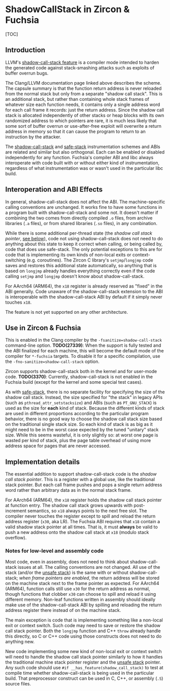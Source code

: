 # ShadowCallStack in Zircon & Fuchsia

[TOC]

## Introduction

LLVM's [shadow-call-stack feature][shadow-call-stack] is a compiler mode
intended to harden the generated code against stack-smashing attacks such as
exploits of buffer overrun bugs.

The Clang/LLVM documentation page linked above describes the scheme.  The
capsule summary is that the function return address is never reloaded from the
normal stack but only from a separate "shadow call stack".  This is an
additional stack, but rather than containing whole stack frames of whatever
size each function needs, it contains only a single address word for each call
frame it records: just the return address.  Since the shadow call stack is
allocated independently of other stacks or heap blocks with its own randomized
address to which pointers are rare, it is much less likely that some sort of
buffer overrun or use-after-free exploit will overwrite a return address in
memory so that it can cause the program to return to an instruction by the
attacker.

The [shadow-call-stack] and [safe-stack] instrumentation schemes and ABIs are
related and similar but also orthogonal.  Each can be enabled or disabled
independently for any function.  Fuchsia's compiler ABI and libc always
interoperate with code built with or without either kind of instrumentation,
regardless of what instrumentation was or wasn't used in the particular libc
build.

[shadow-call-stack]: https://clang.llvm.org/docs/ShadowCallStack.html
[safe-stack]: safestack.md

## Interoperation and ABI Effects

In general, shadow-call-stack does not affect the ABI.  The machine-specific
calling conventions are unchanged.  It works fine to have some functions in a
program built with shadow-call-stack and some not.  It doesn't matter if
combining the two comes from directly compiled `.o` files, from archive
libraries (`.a` files), or from shared libraries (`.so` files), in any
combination.

While there is some additional per-thread state (the *shadow call stack
pointer*, [see below](#implementation-details)), code not using
shadow-call-stack does not need to do anything about this state to keep it
correct when calling, or being called by, code that does use safe-stack.  The
only potential exceptions to this are for code that is implementing its own
kinds of non-local exits or context-switching (e.g. coroutines).  The Zircon C
library's `setjmp`/`longjmp` code saves and restores this additional state
automatically, so anything that is based on `longjmp` already handles everything
correctly even if the code calling `setjmp` and `longjmp` doesn't know about
shadow-call-stack.

For AArch64 (ARM64), the `x18` register is already reserved as "fixed" in the
ABI generally.  Code unaware of the shadow-call-stack extension to the ABI is
interoperable with the shadow-call-stack ABI by default if it simply never
touches `x18`.

The feature is not yet supported on any other architecture.

## Use in Zircon & Fuchsia

This is enabled in the Clang compiler by the `-fsanitize=shadow-call-stack`
command-line option.  **TODO(27339)**: When the support is fully tested and
the ABI finalized for each machine, this will become the default mode of the
compiler for `*-fuchsia` targets.  To disable it for a specific compilation,
use the `-fno-sanitize=shadow-call-stack` option.

Zircon supports shadow-call-stack both in the kernel and for user-mode code.
**TODO(3370)**: Currently, shadow-call-stack is not enabled in the Fuchsia
build (except for the kernel and some special test cases).

As with [safe-stack], there is no separate facility for specifying the size of
the shadow call stack.  Instead, the size specified for "the stack" in legacy
APIs (such as `pthread_attr_setstacksize`) and ABIs (such as `PT_GNU_STACK`) is
used as the size for **each** kind of stack.  Because the different kinds of
stack are used in different proportions according to the particular program
behavior, there is no good way to choose the shadow call stack size based on
the traditional single stack size.  So each kind of stack is as big as it might
need to be in the worst case expected by the tuned "unitary" stack size.  While
this seems wasteful, it is only slightly so: at worst one page is wasted per
kind of stack, plus the page table overhead of using more address space for
pages that are never accessed.

## Implementation details

The essential addition to support shadow-call-stack code is the *shadow call
stack pointer*.  This is a register with a global use, like the traditional
stack pointer.  But each call frame pushes and pops a single return address
word rather than arbitrary data as in the normal stack frame.

For AArch64 (ARM64), the `x18` register holds the shadow call stack pointer at
function entry.  The shadow call stack grows upwards with post-increment
semantics, so `x18` always points to the next free slot.  The compiler never
touches the register except to spill and reload the return address register
(`x30`, aka LR).  The Fuchsia ABI requires that `x18` contain a valid shadow
stack pointer at all times.  That is, it must **always** be valid to push a
new address onto the shadow call stack at `x18` (modulo stack overflow).

### Notes for low-level and assembly code

Most code, even in assembly, does not need to think about shadow-call-stack
issues at all.  The calling conventions are not changed.  All use of the stack
(and/or the [unsafe stack][safe-stack]) is the same with or without
shadow-call-stack; *when frame pointers are enabled*, the return address will
be stored on the machine stack next to the frame pointer as expected.  For
AArch64 (ARM64), function calls still use `x30` for the return address as
normal, though functions that clobber `x30` can choose to spill and reload it
using different memory.  Non-leaf functions written in assembly should ideally
make use of the shadow-call-stack ABI by spilling and reloading the return
address register there instead of on the machine stack.

The main exception is code that is implementing something like a non-local
exit or context switch.  Such code may need to save or restore the shadow call
stack pointer.  Both the `longjmp` function and C++ `throw` already handle
this directly, so C or C++ code using those constructs does not need to do
anything new.

New code implementing some new kind of non-local exit or context switch will
need to handle the shadow call stack pointer similarly to how it handles the
traditional machine stack pointer register and the [unsafe stack][safe-stack]
pointer.  Any such code should use `#if __has_feature(shadow_call_stack)` to
test at compile time whether shadow-call-stack is being used in the particular
build.  That preprocessor construct can be used in C, C++, or assembly (`.S`)
source files.
